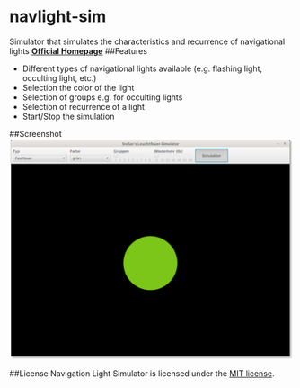 # navlight-sim
Simulator that simulates the characteristics and recurrence of navigational lights
**[Official Homepage](https://szilch.github.io/navlight-sim/)**
##Features
* Different types of navigational lights available (e.g. flashing light, occulting light, etc.)
* Selection the color of the light
* Selection of groups e.g. for occulting lights
* Selection of recurrence of a light
* Start/Stop the simulation

##Screenshot
![Screenshot](./md-images/screenshot.png?raw=true "Screenshot")

##License
Navigation Light Simulator is licensed under the [MIT license](LICENSE.md).
